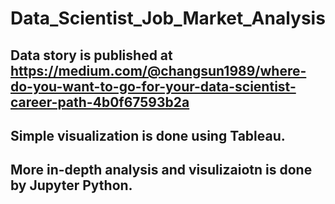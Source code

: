 # Data_Scientist_Job_Market_Analysis
## Data story is published at https://medium.com/@changsun1989/where-do-you-want-to-go-for-your-data-scientist-career-path-4b0f67593b2a
## Simple visualization is done using Tableau. 
## More in-depth analysis and visulizaiotn is done by Jupyter Python. 
